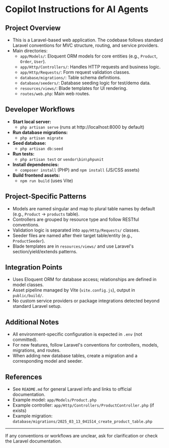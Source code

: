 # Copilot Instructions for AI Agents

## Project Overview
- This is a Laravel-based web application. The codebase follows standard Laravel conventions for MVC structure, routing, and service providers.
- Main directories:
  - `app/Models/`: Eloquent ORM models for core entities (e.g., `Product`, `Order`, `User`).
  - `app/Http/Controllers/`: Handles HTTP requests and business logic.
  - `app/Http/Requests/`: Form request validation classes.
  - `database/migrations/`: Table schema definitions.
  - `database/seeders/`: Database seeding logic for test/demo data.
  - `resources/views/`: Blade templates for UI rendering.
  - `routes/web.php`: Main web routes.

## Developer Workflows
- **Start local server:**
  - `php artisan serve` (runs at http://localhost:8000 by default)
- **Run database migrations:**
  - `php artisan migrate`
- **Seed database:**
  - `php artisan db:seed`
- **Run tests:**
  - `php artisan test` or `vendor\bin\phpunit`
- **Install dependencies:**
  - `composer install` (PHP) and `npm install` (JS/CSS assets)
- **Build frontend assets:**
  - `npm run build` (uses Vite)

## Project-Specific Patterns
- Models are named singular and map to plural table names by default (e.g., `Product` → `products` table).
- Controllers are grouped by resource type and follow RESTful conventions.
- Validation logic is separated into `app/Http/Requests/` classes.
- Seeder files are named after their target table/entity (e.g., `ProductSeeder`).
- Blade templates are in `resources/views/` and use Laravel's section/yield/extends patterns.

## Integration Points
- Uses Eloquent ORM for database access; relationships are defined in model classes.
- Asset pipeline managed by Vite (`vite.config.js`), output in `public/build/`.
- No custom service providers or package integrations detected beyond standard Laravel setup.

## Additional Notes
- All environment-specific configuration is expected in `.env` (not committed).
- For new features, follow Laravel's conventions for controllers, models, migrations, and routes.
- When adding new database tables, create a migration and a corresponding model and seeder.

## References
- See `README.md` for general Laravel info and links to official documentation.
- Example model: `app/Models/Product.php`
- Example controller: `app/Http/Controllers/ProductController.php` (if exists)
- Example migration: `database/migrations/2025_03_13_041514_create_product_table.php`

---

If any conventions or workflows are unclear, ask for clarification or check the Laravel documentation.
